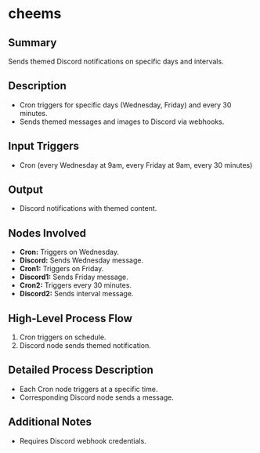 # cheems

## Summary
Sends themed Discord notifications on specific days and intervals.

## Description
- Cron triggers for specific days (Wednesday, Friday) and every 30 minutes.
- Sends themed messages and images to Discord via webhooks.

## Input Triggers
- Cron (every Wednesday at 9am, every Friday at 9am, every 30 minutes)

## Output
- Discord notifications with themed content.

## Nodes Involved
- **Cron:** Triggers on Wednesday.
- **Discord:** Sends Wednesday message.
- **Cron1:** Triggers on Friday.
- **Discord1:** Sends Friday message.
- **Cron2:** Triggers every 30 minutes.
- **Discord2:** Sends interval message.

## High-Level Process Flow
1. Cron triggers on schedule.
2. Discord node sends themed notification.

## Detailed Process Description
- Each Cron node triggers at a specific time.
- Corresponding Discord node sends a message.

## Additional Notes
- Requires Discord webhook credentials.
